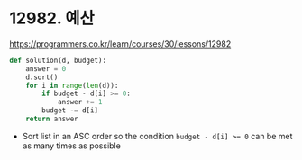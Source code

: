 # 12982. 예산

https://programmers.co.kr/learn/courses/30/lessons/12982

```python
def solution(d, budget):
    answer = 0
    d.sort()
    for i in range(len(d)):
        if budget - d[i] >= 0:
            answer += 1
        budget -= d[i]
    return answer
```

- Sort list in an ASC order so the condition `budget - d[i] >= 0` can be met as many times as possible
